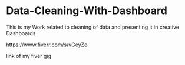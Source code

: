 # Data-Cleaning-With-Dashboard
This is my Work related to cleaning of data and presenting it in creative Dashboards

https://www.fiverr.com/s/vGeyZe

link of my fiver gig
